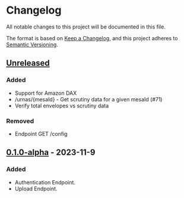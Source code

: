 # Changelog

All notable changes to this project will be documented in this file.

The format is based on [Keep a Changelog](https://keepachangelog.com/en/1.0.0/),
and this project adheres to [Semantic Versioning](https://semver.org/spec/v2.0.0.html).

## [Unreleased]

### Added
- Support for Amazon DAX
- /urnas/{mesaId} - Get scrutiny data for a given mesaId (#71)
- Verify total envelopes vs scrutiny data

### Removed

- Endpoint GET /config

## [0.1.0-alpha] - 2023-11-9

### Added

- Authentication Endpoint.
- Upload Endpoint.

[unreleased]: https://github.com/olivierlacan/keep-a-changelog/compare/v0.1.0-alpha...HEAD
[0.1.0-alpha]: https://github.com/olivierlacan/keep-a-changelog/releases/tag/v0.1.0-alpha
